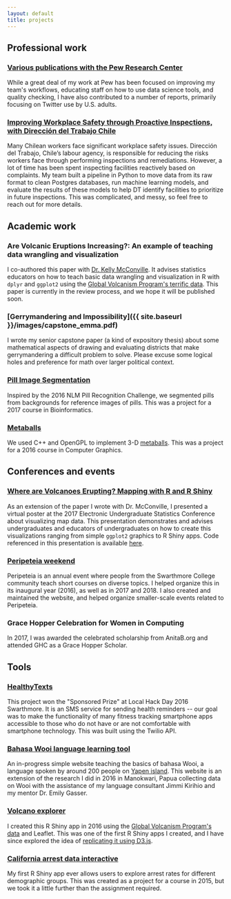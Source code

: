 ```yaml
---
layout: default
title: projects
---
```


## Professional work

### [Various publications with the Pew Research Center](https://www.pewresearch.org/staff/emma-remy/)

While a great deal of my work at Pew has been focused on improving my team's workflows, educating staff on how to use data science tools, and quality checking, I have also contributed to a number of reports, primarily focusing on Twitter use by U.S. adults.

### [Improving Workplace Safety through Proactive Inspections, with Direcci&#243;n del Trabajo Chile](https://dssg.uchicago.edu/project/improving-workplace-safety-through-proactive-inspections/)

Many Chilean workers face significant workplace safety issues. Direcci&#243;n del Trabajo, Chile’s labour agency, is responsible for reducing the risks workers face through performing inspections and remediations. However, a lot of time has been spent inspecting facilities reactively based on complaints. My team built a pipeline in Python to move data from its raw format to clean Postgres databases, run machine learning models, and evaluate the results of these models to help DT identify facilities to prioritize in future inspections. This was complicated, and messy, so feel free to reach out for more details.

## Academic work

### Are Volcanic Eruptions Increasing?: An example of teaching data wrangling and visualization

I co-authored this paper with [Dr. Kelly McConville](https://blogs.swarthmore.edu/kelly-mcconville/). It advises statistics educators on how to teach basic data wrangling and visualization in R with `dplyr` and `ggplot2` using the [Global Volcanism Program's terrific data](https://volcano.si.edu/). This paper is currently in the review process, and we hope it will be published soon.

### [Gerrymandering and Impossibility]({{ site.baseurl }}/images/capstone_emma.pdf)

I wrote my senior capstone paper (a kind of expository thesis) about some mathematical aspects of drawing and evaluating districts that make gerrymandering a difficult problem to solve. Please excuse some logical holes and preference for math over larger political context.

### [Pill Image Segmentation](https://github.com/emmaremy/pill-images)

Inspired by the 2016 NLM Pill Recognition Challenge, we segmented pills from backgrounds for reference images of pills. This was a project for a 2017 course in Bioinformatics.

### [Metaballs](https://github.com/emmaremy/cs40-metaballs)

We used C++ and OpenGPL to implement 3-D [metaballs](http://jamie-wong.com/2014/08/19/metaballs-and-marching-squares/). This was a project for a 2016 course in Computer Graphics.

## Conferences and events

### [Where are Volcanoes Erupting? Mapping with R and R Shiny](https://www.causeweb.org/usproc/eusrc/2017/virtual-posters/3)

As an extension of the paper I wrote with Dr. McConville, I presented a virtual poster at the 2017 Electronic Undergraduate Statistics Conference about visualizing map data. This presentation demonstrates and advises undergraduates and educators of undergraduates on how to create this visualizations ranging from simple `ggplot2` graphics to R Shiny apps. Code referenced in this presentation is available [here](https://github.com/emmaremy/minimalvolcano).

### [Peripeteia weekend](https://emmaremy.github.io/peripeteia/)

Peripeteia is an annual event where people from the Swarthmore College community teach short courses on diverse topics. I helped organize this in its inaugural year (2016), as well as in 2017 and 2018. I also created and maintained the website, and helped organize smaller-scale events related to Peripeteia.

### Grace Hopper Celebration for Women in Computing

In 2017, I was awarded the celebrated scholarship from AnitaB.org and attended GHC as a Grace Hopper Scholar.

## Tools

### [HealthyTexts](https://github.com/emmaremy/lhd-16)

This project won the "Sponsored Prize" at Local Hack Day 2016 Swarthmore. It is an SMS service for sending health reminders -- our goal was to make the functionality of many fitness tracking smartphone apps accessible to those who do not have or are not comfortable with smartphone technology. This was built using the Twilio API.

### [Bahasa Wooi language learning tool](https://github.com/emmaremy/wooi)

An in-progress simple website teaching the basics of bahasa Wooi, a language spoken by around 200 people on [Yapen island](https://en.wikipedia.org/wiki/Yapen). This website is an extension of the research I did in 2016 in Manokwari, Papua collecting data on Wooi with the assistance of my language consultant Jimmi Kirihio and my mentor Dr. Emily Gasser.

### [Volcano explorer](https://github.com/emmaremy/minimalvolcano)

I created this R Shiny app in 2016 using the [Global Volcanism Program's data](https://volcano.si.edu) and Leaflet. This was one of the first R Shiny apps I created, and I have since explored the idea of [replicating it using D3.js](https://github.com/emmaremy/volcano-js).

### [California arrest data interactive](https://github.com/emmaremy/arrest-rates)

My first R Shiny app ever allows users to explore arrest rates for different demographic groups. This was created as a project for a course in 2015, but we took it a little further than the assignment required.
